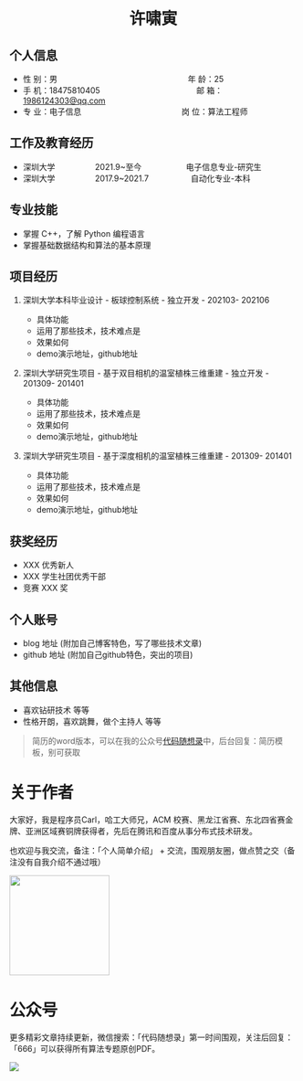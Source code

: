  <center>
     <h1>许啸寅</h1>
 </center>

## 个人信息 

* 性 别：男   &emsp; &emsp;&emsp;&emsp;&emsp;&emsp;&emsp;&emsp;&emsp;&emsp;&emsp;&emsp;&emsp;&emsp;&emsp;&ensp; 年 龄：25  
* 手 机：18475810405 &emsp;&emsp;&emsp;&emsp;&emsp;&emsp;&ensp;&emsp;&emsp;&emsp;&emsp;&emsp;             邮 箱：1986124303@qq.com    
* 专 业：电子信息    &emsp;&emsp;&emsp;&emsp;&emsp;&emsp;&emsp;&emsp;&emsp;&emsp;&emsp;&emsp;       岗 位：算法工程师

## 工作及教育经历
    
* 深圳大学&emsp;&emsp;&emsp;&emsp;&emsp;2021.9~至今  &emsp;&emsp;&emsp;&emsp;&emsp; 电子信息专业-研究生         
* 深圳大学&emsp;&emsp;&emsp;&emsp;&emsp;2017.9~2021.7&emsp;&emsp;&emsp;&emsp;&emsp; 自动化专业-本科  

## 专业技能

* 掌握 C++，了解 Python 编程语言
* 掌握基础数据结构和算法的基本原理


## 项目经历

1. 深圳大学本科毕业设计 - 板球控制系统 - 独立开发 - 202103- 202106 
    * 具体功能 
    * 运用了那些技术，技术难点是
    * 效果如何
    * demo演示地址，github地址 

2. 深圳大学研究生项目 - 基于双目相机的温室植株三维重建 - 独立开发 - 201309- 201401 
    * 具体功能 
    * 运用了那些技术，技术难点是
    * 效果如何
    * demo演示地址，github地址 
3. 深圳大学研究生项目 - 基于深度相机的温室植株三维重建 - 201309- 201401 
    * 具体功能 
    * 运用了那些技术，技术难点是
    * 效果如何
    * demo演示地址，github地址 
## 获奖经历
* XXX 优秀新人
* XXX 学生社团优秀干部
* 竞赛 XXX 奖

## 个人账号 
* blog 地址 (附加自己博客特色，写了哪些技术文章)
* github 地址 (附加自己github特色，突出的项目)

## 其他信息 
* 喜欢钻研技术 等等
* 性格开朗，喜欢跳舞，做个主持人 等等 

> 简历的word版本，可以在我的公众号[代码随想录](https://img-blog.csdnimg.cn/20200815195519696.png)中，后台回复：简历模板，别可获取

# 关于作者

大家好，我是程序员Carl，哈工大师兄，ACM 校赛、黑龙江省赛、东北四省赛金牌、亚洲区域赛铜牌获得者，先后在腾讯和百度从事分布式技术研发。

也欢迎与我交流，备注：「个人简单介绍」 + 交流，围观朋友圈，做点赞之交（备注没有自我介绍不通过哦）

<a name="微信"></a>
<img src="https://img-blog.csdnimg.cn/20200814140330894.png" data-img="1" width="175" height="175">

# 公众号

更多精彩文章持续更新，微信搜索：「代码随想录」第一时间围观，关注后回复：「666」可以获得所有算法专题原创PDF。


<a name="公众号"></a>

![](https://github.com/youngyangyang04/leetcode-master/blob/master/pics/%E5%85%AC%E4%BC%97%E5%8F%B7.png)

